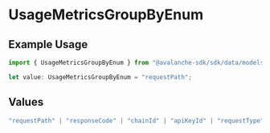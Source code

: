 # UsageMetricsGroupByEnum

## Example Usage

```typescript
import { UsageMetricsGroupByEnum } from "@avalanche-sdk/sdk/data/models/components";

let value: UsageMetricsGroupByEnum = "requestPath";
```

## Values

```typescript
"requestPath" | "responseCode" | "chainId" | "apiKeyId" | "requestType"
```